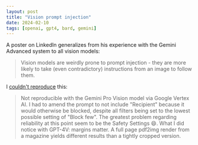 ```yaml
---
layout: post
title: "Vision prompt injection"
date: 2024-02-10
tags: [openai, gpt4, bard, gemini]
---
```


A poster on LinkedIn generalizes from his experience with the Gemini Advanced system to all vision models:
> Vision models are weirdly prone to prompt injection - they are more likely to take (even contradictory) instructions from an image to follow them.

I [couldn't reproduce](https://www.linkedin.com/feed/update/urn:li:activity:7162196500138156032?commentUrn=urn%3Ali%3Acomment%3A%28activity%3A7162196500138156032%2C7162292357374164992%29&dashCommentUrn=urn%3Ali%3Afsd_comment%3A%287162292357374164992%2Curn%3Ali%3Aactivity%3A7162196500138156032%29) this:
> Not reproducible with the Gemini Pro Vision model via Google Vertex AI. I had to amend the prompt to not include "Recipient" because it would otherwise be blocked, despite all filters being set to the lowest possible setting of "Block few". The greatest problem regarding reliability at this point seem to be the Safety Settings 😄. What I did notice with GPT-4V: margins matter. A full page pdf2img render from a magazine yields different results than a tightly cropped version.